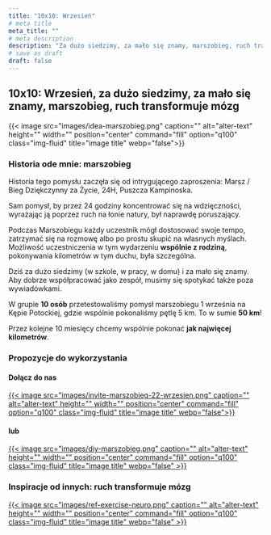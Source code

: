 ```yaml
---
title: "10x10: Wrzesień"
# meta title
meta_title: ""
# meta description
description: "Za dużo siedzimy, za mało się znamy, marszobieg, ruch transformuje mózg"
# save as draft
draft: false
---
```


## 10x10: Wrzesień, za dużo siedzimy, za mało się znamy, marszobieg, ruch transformuje mózg

{{< image src="images/idea-marszobieg.png" caption="" alt="alter-text" height="" width="" position="center" command="fill" option="q100" class="img-fluid" title="image title"  webp="false">}}


### Historia ode mnie: marszobieg 


Historia tego pomysłu zaczęła się od intrygującego zaproszenia: Marsz / Bieg Dziękczynny za Życie, 24H, Puszcza Kampinoska.

Sam pomysł, by przez 24 godziny koncentrować się na wdzięczności, wyrażając ją poprzez ruch na łonie natury, był naprawdę poruszający.

Podczas Marszobiegu każdy uczestnik mógł dostosować swoje tempo, zatrzymać się na rozmowę albo po prostu skupić na własnych myślach. Możliwość uczestniczenia w tym wydarzeniu **wspólnie z rodziną**, pokonywania kilometrów w tym duchu, była szczególna.

Dziś za dużo siedzimy (w szkole, w pracy, w domu) i za mało się znamy. Aby dobrze współpracować jako zespół, musimy się spotykać także poza wywiadówkami.

W grupie **10 osób** przetestowaliśmy pomysł marszobiegu 1 września na Kępie Potockiej, gdzie wspólnie pokonaliśmy pętlę 5 km. To w sumie **50 km**!

Przez kolejne 10 miesięcy chcemy wspólnie pokonać **jak najwięcej kilometrów**. 

### Propozycje do wykorzystania

#### Dołącz do nas 

<a href="/marszobieg/las-mlocinski-22-wrzesnia">
  {{< image src="images/invite-marszobieg-22-wrzesien.png" caption="" alt="alter-text" height="" width="" position="center" command="fill" option="q100" class="img-fluid" title="image title"  webp="false">}}
</a>

#### lub 
<a href="/marszobieg/diy">
    {{< image src="images/diy-marszobieg.png" caption="" alt="alter-text" height="" width="" position="center" command="fill" option="q100" class="img-fluid" title="image title"  webp="false" >}}
</a>

### Inspiracje od innych: ruch transformuje mózg
<a href="/bff/wendy-suzuki">
    {{< image src="images/ref-exercise-neuro.png" caption="" alt="alter-text" height="" width="" position="center" command="fill" option="q100" class="img-fluid" title="image title"  webp="false" >}}
</a>

